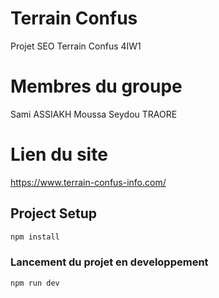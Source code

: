 # Terrain Confus

Projet SEO Terrain Confus 4IW1

# Membres du groupe

Sami ASSIAKH
Moussa Seydou TRAORE

# Lien du site 

https://www.terrain-confus-info.com/

## Project Setup

```sh
npm install
```

### Lancement du projet en developpement

```sh
npm run dev
```

